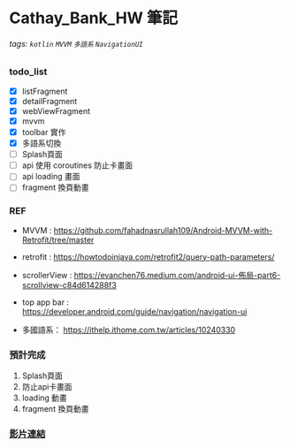 # Cathay_Bank_HW 筆記

###### tags: `kotlin` `MVVM` `多語系` `NavigationUI`

### todo_list
- [x] listFragment
- [x] detailFragment
- [x] webViewFragment
- [x] mvvm
- [x] toolbar 實作
- [x] 多語系切換
- [ ] Splash頁面
- [ ] api 使用 coroutines 防止卡畫面
- [ ] api loading 畫面
- [ ] fragment 換頁動畫
### REF
- MVVM : https://github.com/fahadnasrullah109/Android-MVVM-with-Retrofit/tree/master

- retrofit : https://howtodoinjava.com/retrofit2/query-path-parameters/

- scrollerView : https://evanchen76.medium.com/android-ui-佈局-part6-scrollview-c84d614288f3
- top app bar : https://developer.android.com/guide/navigation/navigation-ui
- 多國語系： https://ithelp.ithome.com.tw/articles/10240330

### 預計完成
1. Splash頁面
2. 防止api卡畫面
3. loading 動畫
4. fragment 換頁動畫

### [影片連結](https://youtube.com/shorts/-vqouV_LqFQ)
